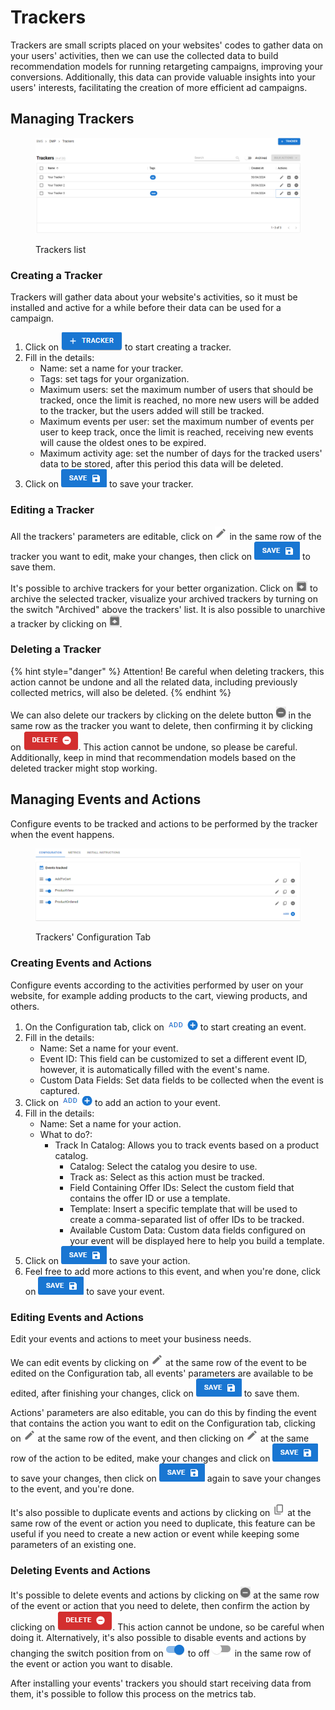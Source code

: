 # Trackers

Trackers are small scripts placed on your websites' codes to gather data on your users' activities, then we can use the collected data to build recommendation models for running retargeting campaigns, improving your conversions. Additionally, this data can provide valuable insights into your users' interests, facilitating the creation of more efficient ad campaigns.

## Managing Trackers

<figure><img src="../../../.gitbook/assets/Captura de tela 2024-12-05 074113.png" alt=""><figcaption><p>Trackers list</p></figcaption></figure>

### Creating a Tracker

Trackers will gather data about your website's activities, so it must be installed and active for a while before their data can be used for a campaign.

1. Click on <img src="../../../.gitbook/assets/image (92).png" alt="" data-size="line"> to start creating a tracker.
2. Fill in the details:
   * Name: set a name for your tracker.
   * Tags: set tags for your organization.
   * Maximum users: set the maximum number of users that should be tracked, once the limit is reached, no more new users will be added to the tracker, but the users added will still be tracked.
   * Maximum events per user: set the maximum number of events per user to keep track, once the limit is reached, receiving new events will cause the oldest ones to be expired.
   * Maximum activity age: set the number of days for the tracked users' data to be stored, after this period this data will be deleted.
3. Click on <img src="../../../.gitbook/assets/image (93).png" alt="" data-size="line"> to save your tracker.

### Editing a Tracker

All the trackers' parameters are editable, click on ![](<../../../.gitbook/assets/image (95).png>) in the same row of the tracker you want to edit, make your changes, then click on <img src="../../../.gitbook/assets/image (93).png" alt="" data-size="line"> to save them.

It's possible to archive trackers for your better organization. Click on ![](<../../../.gitbook/assets/image (96).png>) to archive the selected tracker, visualize your archived trackers by turning on the switch "Archived" above the trackers' list. It is also possible to unarchive a tracker by clicking on ![](<../../../.gitbook/assets/image (97).png>).

### Deleting a Tracker

{% hint style="danger" %}
Attention! Be careful when deleting trackers, this action cannot be undone and all the related data, including previously collected metrics, will also be deleted.
{% endhint %}

We can also delete our trackers by clicking on the delete button ![](<../../../.gitbook/assets/image (98).png>) in the same row as the tracker you want to delete, then confirming it by clicking on <img src="../../../.gitbook/assets/image (99).png" alt="" data-size="line">. This action cannot be undone, so please be careful. Additionally, keep in mind that recommendation models based on the deleted tracker might stop working.

## Managing Events and Actions

Configure events to be tracked and actions to be performed by the tracker when the event happens.

<figure><img src="../../../.gitbook/assets/image (100).png" alt=""><figcaption><p>Trackers' Configuration Tab</p></figcaption></figure>

### Creating Events and Actions

Configure events according to the activities performed by user on your website, for example adding products to the cart, viewing products, and others.

1. On the Configuration tab, click on <img src="../../../.gitbook/assets/image (101).png" alt="" data-size="original"> to start creating an event.
2. Fill in the details:
   * Name: Set a name for your event.
   * Event ID: This field can be customized to set a different event ID, however, it is automatically filled with the event's name.
   * Custom Data Fields: Set data fields to be collected when the event is captured.
3. Click on ![](<../../../.gitbook/assets/image (102).png>) to add an action to your event.
4. Fill in the details:
   * Name: Set a name for your action.
   * What to do?:
     * Track In Catalog: Allows you to track events based on a product catalog.
       * Catalog: Select the catalog you desire to use.
       * Track as: Select as this action must be tracked.
       * Field Containing Offer IDs: Select the custom field that contains the offer ID or use a template.
       * Template: Insert a specific template that will be used to create a comma-separated list of offer IDs to be tracked.
       * Available Custom Data: Custom data fields configured on your event will be displayed here to help you build a template.
5. Click on <img src="../../../.gitbook/assets/image (93).png" alt="" data-size="line"> to save your action.
6. Feel free to add more actions to this event, and when you're done, click on <img src="../../../.gitbook/assets/image (93).png" alt="" data-size="line"> to save your event.

### Editing Events and Actions

Edit your events and actions to meet your business needs.

We can edit events by clicking on ![](<../../../.gitbook/assets/image (95).png>) at the same row of the event to be edited on the Configuration tab,  all events' parameters are available to be edited, after finishing your changes, click on <img src="../../../.gitbook/assets/image (93).png" alt="" data-size="line"> to save them.

Actions' parameters are also editable, you can do this by finding the event that contains the action you want to edit on the Configuration tab, clicking on ![](<../../../.gitbook/assets/image (95).png>) at the same row of the event, and then clicking on ![](<../../../.gitbook/assets/image (95).png>) at the same row of the action to be edited, make your changes and click on <img src="../../../.gitbook/assets/image (93).png" alt="" data-size="line"> to save your changes, then click on <img src="../../../.gitbook/assets/image (93).png" alt="" data-size="line"> again to save your changes to the event, and you're done.

It's also possible to duplicate events and actions by clicking on ![](<../../../.gitbook/assets/image (104).png>) at the same row of the event or action you need to duplicate, this feature can be useful if you need to create a new action or event while keeping some parameters of an existing one.

### Deleting Events and Actions

It's possible to delete events and actions by clicking on ![](<../../../.gitbook/assets/image (98).png>) at the same row of the event or action that you need to delete, then confirm the action by clicking on <img src="../../../.gitbook/assets/image (99).png" alt="" data-size="line">. This action cannot be undone, so be careful when doing it. Alternatively, it's also possible to disable events and actions by changing the switch position from on <img src="../../../.gitbook/assets/image (89).png" alt="" data-size="original"> to off![](<../../../.gitbook/assets/image (90).png>) in the same row of the event or action you want to disable.

After installing your events' trackers you should start receiving data from them, it's possible to follow this process on the metrics tab.&#x20;
